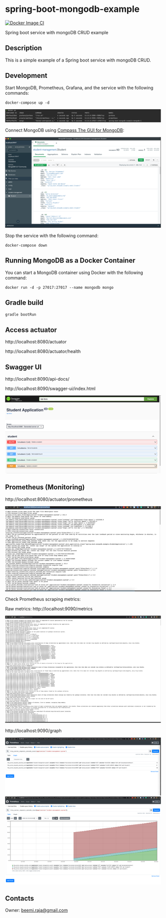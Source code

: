 # spring-boot-mongodb-example
[![Docker Image CI](https://github.com/beemi/spring-boot-mongodb-example/actions/workflows/docker-image.yml/badge.svg?branch=main)](https://github.com/beemi/spring-boot-mongodb-example/actions/workflows/docker-image.yml)


Spring boot service with mongoDB CRUD example


## Description
This is a simple example of a Spring boot service with mongoDB CRUD.

## Development

Start MongoDB, Prometheus, Grafana, and the service with the following commands:

```shell
docker-compose up -d
```

![Alt text](docs/img_5.png)

Connect MongoDB using [Compass The GUI for MongoDB](https://www.mongodb.com/products/compass):

![Alt text](docs/img_6.png)

Stop the service with the following command:

```shell
docker-compose down
```

## Running MongoDB as a Docker Container

You can start a MongoDB container using Docker with the following command:

```shell
docker run -d -p 27017:27017 --name mongodb mongo
```

## Gradle build

```shell
gradle bootRun
```

## Access actuator

http://localhost:8080/actuator

http://localhost:8080/actuator/health

## Swagger UI

http://localhost:8090/api-docs/

http://localhost:8090/swagger-ui/index.html

![Alt text](docs/img.png)

## Prometheus (Monitoring)

http://localhost:8080/actuator/prometheus

![Alt text](docs/img_1.png)

Check Prometheus scraping metrics:

Raw metrics:
http://localhost:9090/metrics

![Alt text](docs/img_4.png)

http://localhost:9090/graph

![Alt text](docs/img_2.png)
![Alt text](docs/img_3.png)


## Contacts
Owner: [beemi.raja@gmail.com](beemi.raja@gmail.com)
